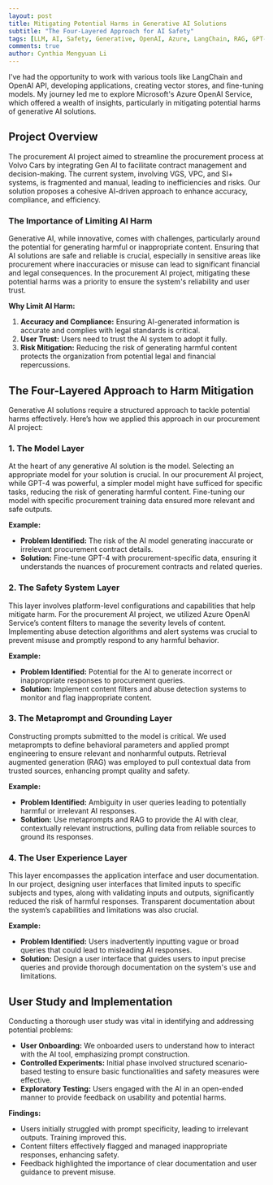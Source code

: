 ```yaml
---
layout: post
title: Mitigating Potential Harms in Generative AI Solutions
subtitle: "The Four-Layered Approach for AI Safety"
tags: [LLM, AI, Safety, Generative, OpenAI, Azure, LangChain, RAG, GPT-4]
comments: true
author: Cynthia Mengyuan Li
---
```


I've had the opportunity to work with various tools like LangChain and OpenAI API, developing applications, creating vector stores, and fine-tuning models. My journey led me to explore Microsoft's Azure OpenAI Service, which offered a wealth of insights, particularly in mitigating potential harms of generative AI solutions.

## Project Overview

The procurement AI project aimed to streamline the procurement process at Volvo Cars by integrating Gen AI to facilitate contract management and decision-making. The current system, involving VGS, VPC, and SI+ systems, is fragmented and manual, leading to inefficiencies and risks. Our solution proposes a cohesive AI-driven approach to enhance accuracy, compliance, and efficiency.

### The Importance of Limiting AI Harm

Generative AI, while innovative, comes with challenges, particularly around the potential for generating harmful or inappropriate content. Ensuring that AI solutions are safe and reliable is crucial, especially in sensitive areas like procurement where inaccuracies or misuse can lead to significant financial and legal consequences. In the procurement AI project, mitigating these potential harms was a priority to ensure the system's reliability and user trust.

**Why Limit AI Harm:**
1. **Accuracy and Compliance:** Ensuring AI-generated information is accurate and complies with legal standards is critical.
2. **User Trust:** Users need to trust the AI system to adopt it fully.
3. **Risk Mitigation:** Reducing the risk of generating harmful content protects the organization from potential legal and financial repercussions.

## The Four-Layered Approach to Harm Mitigation

Generative AI solutions require a structured approach to tackle potential harms effectively. Here’s how we applied this approach in our procurement AI project:

### 1. The Model Layer

At the heart of any generative AI solution is the model. Selecting an appropriate model for your solution is crucial. In our procurement AI project, while GPT-4 was powerful, a simpler model might have sufficed for specific tasks, reducing the risk of generating harmful content. Fine-tuning our model with specific procurement training data ensured more relevant and safe outputs.

**Example:**
- **Problem Identified:** The risk of the AI model generating inaccurate or irrelevant procurement contract details.
- **Solution:** Fine-tune GPT-4 with procurement-specific data, ensuring it understands the nuances of procurement contracts and related queries.

### 2. The Safety System Layer

This layer involves platform-level configurations and capabilities that help mitigate harm. For the procurement AI project, we utilized Azure OpenAI Service’s content filters to manage the severity levels of content. Implementing abuse detection algorithms and alert systems was crucial to prevent misuse and promptly respond to any harmful behavior.

**Example:**
- **Problem Identified:** Potential for the AI to generate incorrect or inappropriate responses to procurement queries.
- **Solution:** Implement content filters and abuse detection systems to monitor and flag inappropriate content.

### 3. The Metaprompt and Grounding Layer

Constructing prompts submitted to the model is critical. We used metaprompts to define behavioral parameters and applied prompt engineering to ensure relevant and nonharmful outputs. Retrieval augmented generation (RAG) was employed to pull contextual data from trusted sources, enhancing prompt quality and safety.

**Example:**
- **Problem Identified:** Ambiguity in user queries leading to potentially harmful or irrelevant AI responses.
- **Solution:** Use metaprompts and RAG to provide the AI with clear, contextually relevant instructions, pulling data from reliable sources to ground its responses.

### 4. The User Experience Layer

This layer encompasses the application interface and user documentation. In our project, designing user interfaces that limited inputs to specific subjects and types, along with validating inputs and outputs, significantly reduced the risk of harmful responses. Transparent documentation about the system’s capabilities and limitations was also crucial.

**Example:**
- **Problem Identified:** Users inadvertently inputting vague or broad queries that could lead to misleading AI responses.
- **Solution:** Design a user interface that guides users to input precise queries and provide thorough documentation on the system's use and limitations.

## User Study and Implementation

Conducting a thorough user study was vital in identifying and addressing potential problems:
- **User Onboarding:** We onboarded users to understand how to interact with the AI tool, emphasizing prompt construction.
- **Controlled Experiments:** Initial phase involved structured scenario-based testing to ensure basic functionalities and safety measures were effective.
- **Exploratory Testing:** Users engaged with the AI in an open-ended manner to provide feedback on usability and potential harms.

**Findings:**
- Users initially struggled with prompt specificity, leading to irrelevant outputs. Training improved this.
- Content filters effectively flagged and managed inappropriate responses, enhancing safety.
- Feedback highlighted the importance of clear documentation and user guidance to prevent misuse.
